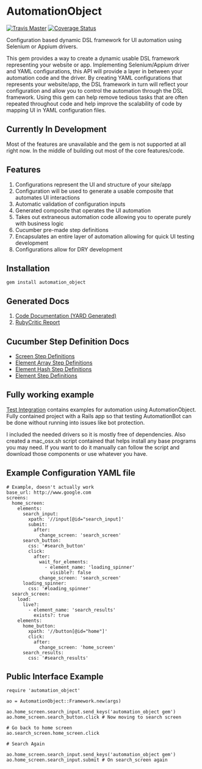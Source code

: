 # AutomationObject

[![Travis Master](https://travis-ci.org/mikeblatter/automation_object.svg?branch=master)](https://travis-ci.org/mikeblatter/automation_object/builds)
[![Coverage Status](https://coveralls.io/repos/github/mikeblatter/automation_object/badge.svg?branch=master)](https://coveralls.io/github/mikeblatter/automation_object?branch=master)

Configuration based dynamic DSL framework for UI automation using Selenium or Appium drivers.

This gem provides a way to create a dynamic usable DSL framework representing your website or app. Implementing Selenium/Appium driver
and YAML configurations, this API will provide a layer in between your automation code and the driver.
By creating YAML configurations that represents your website/app, the DSL framework in turn will reflect your configuration
and allow you to control the automation through the DSL framework.  Using this gem can help remove tedious tasks that are often
repeated throughout code and help improve the scalability of code by mapping UI in YAML configuration files.

## Currently In Development

Most of the features are unavailable and the gem is not supported at all right now. In the middle of building out most
of the core features/code.

## Features

1. Configurations represent the UI and structure of your site/app
2. Configuration will be used to generate a usable composite that automates UI interactions
3. Automatic validation of configuration inputs
4. Generated composite that operates the UI automation
5. Takes out extraneous automation code allowing you to operate purely with business logic
6. Cucumber pre-made step definitions
7. Encapsulates an entire layer of automation allowing for quick UI testing development
8. Configurations allow for DRY development

## Installation

```
gem install automation_object
```

## Generated Docs

1. [Code Documentation (YARD Generated)](https://mikeblatter.github.io/automation_object/docs/internal)
2. [RubyCritic Report](https://mikeblatter.github.io/automation_object/docs/rubycritic)

## Cucumber Step Definition Docs

- [Screen Step Definitions](docs/step_definitions/screen.md)
- [Element Array Step Definitions](docs/step_definitions/element_array.md)
- [Element Hash Step Definitions](docs/step_definitions/element_hash.md)
- [Element Step Definitions](docs/step_definitions/element.md)

## Fully working example

[Test Integration](/test_integration) contains examples for automation using AutomationObject. Fully contained
project with a Rails app so that testing AutomationBot can be done without running into issues 
like bot protection.

I included the needed drivers so it is mostly free of dependencies. Also created a mac_osx.sh script contained
that helps install any base programs you may need. If you want to do it manually can follow the script
and download those components or use whatever you have.

## Example Configuration YAML file

```
# Example, doesn't actually work
base_url: http://www.google.com
screens:
  home_screen:
    elements:
      search_input:
        xpath: '//input[@id="search_input]'
        submit:
          after:
            change_screen: 'search_screen'
      search_button:
        css: '#search_button'
        click:
          after:
            wait_for_elements:
              - element_name: 'loading_spinner'
                visible?: false
            change_screen: 'search_screen'
      loading_spinner:
        css: '#loading_spinner'
  search_screen:
    load:
      live?:
        - element_name: 'search_results'
          exists?: true
    elements:
      home_button:
        xpath: '//button[@id="home"]'
        click:
          after:
            change_screen: 'home_screen'
      search_results:
        css: '#search_results'
```

## Public Interface Example

```
require 'automation_object'

ao = AutomationObject::Framework.new(args)

ao.home_screen.search_input.send_keys('automation_object gem')
ao.home_screen.search_button.click # Now moving to search screen

# Go back to home screen
ao.search_screen.home_screen.click

# Search Again

ao.home_screen.search_input.send_keys('automation_object gem')
ao.home_screen.search_input.submit # On search_screen again

```
